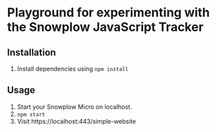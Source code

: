 # Playground for experimenting with the Snowplow JavaScript Tracker

## Installation

1. Install dependencies using `npm install`

## Usage

1. Start your Snowplow Micro on localhost.
2. `npm start`
3. Visit https://localhost:443/simple-website
